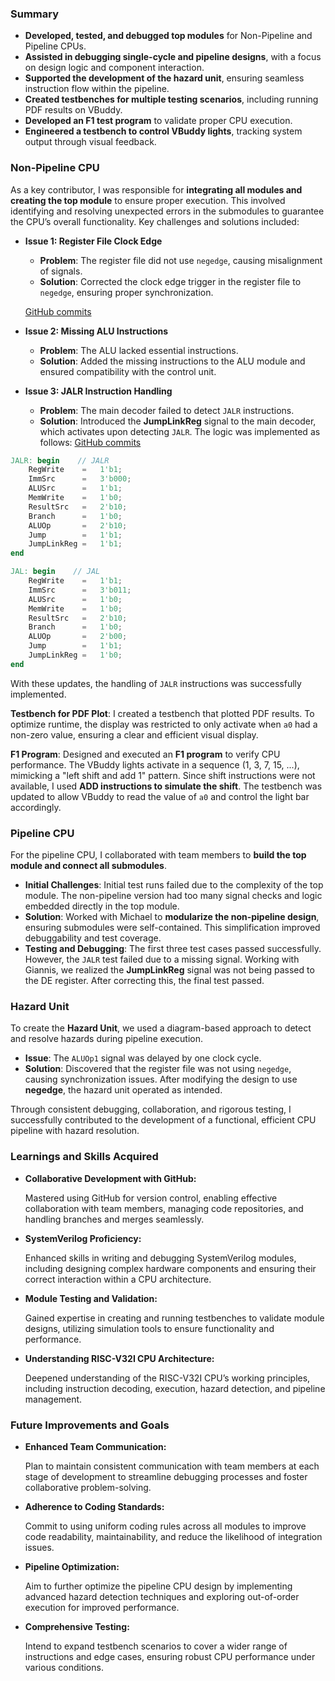 ### Summary
- **Developed, tested, and debugged top modules** for Non-Pipeline and Pipeline CPUs.
- **Assisted in debugging single-cycle and pipeline designs**, with a focus on design logic and component interaction.
- **Supported the development of the hazard unit**, ensuring seamless instruction flow within the pipeline.
- **Created testbenches for multiple testing scenarios**, including running PDF results on VBuddy.
- **Developed an F1 test program** to validate proper CPU execution.
- **Engineered a testbench to control VBuddy lights**, tracking system output through visual feedback.

### Non-Pipeline CPU
As a key contributor, I was responsible for **integrating all modules and creating the top module** to ensure proper execution. This involved identifying and resolving unexpected errors in the submodules to guarantee the CPU’s overall functionality. Key challenges and solutions included:

- **Issue 1: Register File Clock Edge**
  - **Problem**: The register file did not use `negedge`, causing misalignment of signals.
  - **Solution**: Corrected the clock edge trigger in the register file to `negedge`, ensuring proper synchronization.
    

   [GitHub commits]( https://github.com/GiannisChristodoulou1/RISCV-CPU-14/commit/15d22f31502b1235e8ad730080da6ba39b3765b4)
 

- **Issue 2: Missing ALU Instructions**
  - **Problem**: The ALU lacked essential instructions.
  - **Solution**: Added the missing instructions to the ALU module and ensured compatibility with the control unit.

- **Issue 3: JALR Instruction Handling**
  - **Problem**: The main decoder failed to detect `JALR` instructions.
  - **Solution**: Introduced the **JumpLinkReg** signal to the main decoder, which activates upon detecting `JALR`. The logic was implemented as follows:
     [GitHub commits](https://github.com/GiannisChristodoulou1/RISCV-CPU-14/commit/125aae6fd0ad07a18d2274e5459f6ef5fc08961b)
```verilog
JALR: begin    // JALR
    RegWrite    =   1'b1;
    ImmSrc      =   3'b000;
    ALUSrc      =   1'b1; 
    MemWrite    =   1'b0;
    ResultSrc   =   2'b10;   
    Branch      =   1'b0;
    ALUOp       =   2'b10;
    Jump        =   1'b1;
    JumpLinkReg =   1'b1;
end

JAL: begin    // JAL
    RegWrite    =   1'b1;
    ImmSrc      =   3'b011;
    ALUSrc      =   1'b0; 
    MemWrite    =   1'b0;
    ResultSrc   =   2'b10;   
    Branch      =   1'b0;
    ALUOp       =   2'b00;
    Jump        =   1'b1;
    JumpLinkReg =   1'b0;
end
```
With these updates, the handling of `JALR` instructions was successfully implemented.

**Testbench for PDF Plot**: I created a testbench that plotted PDF results. To optimize runtime, the display was restricted to only activate when `a0` had a non-zero value, ensuring a clear and efficient visual display.

**F1 Program**: Designed and executed an **F1 program** to verify CPU performance. The VBuddy lights activate in a sequence (1, 3, 7, 15, ...), mimicking a "left shift and add 1" pattern. Since shift instructions were not available, I used **ADD instructions to simulate the shift**. The testbench was updated to allow VBuddy to read the value of `a0` and control the light bar accordingly.

### Pipeline CPU
For the pipeline CPU, I collaborated with team members to **build the top module and connect all submodules**. 

- **Initial Challenges**: Initial test runs failed due to the complexity of the top module. The non-pipeline version had too many signal checks and logic embedded directly in the top module.
- **Solution**: Worked with Michael to **modularize the non-pipeline design**, ensuring submodules were self-contained. This simplification improved debuggability and test coverage.
- **Testing and Debugging**: The first three test cases passed successfully. However, the `JALR` test failed due to a missing signal. Working with Giannis, we realized the **JumpLinkReg** signal was not being passed to the DE register. After correcting this, the final test passed.

### Hazard Unit
To create the **Hazard Unit**, we used a diagram-based approach to detect and resolve hazards during pipeline execution.

- **Issue**: The `ALUOp1` signal was delayed by one clock cycle.
- **Solution**: Discovered that the register file was not using `negedge`, causing synchronization issues. After modifying the design to use **negedge**, the hazard unit operated as intended.

Through consistent debugging, collaboration, and rigorous testing, I successfully contributed to the development of a functional, efficient CPU pipeline with hazard resolution.

### Learnings and Skills Acquired

- **Collaborative Development with GitHub:**

  Mastered using GitHub for version control, enabling effective collaboration with team members, managing code repositories, and handling branches and merges seamlessly.

- **SystemVerilog Proficiency:**

  Enhanced skills in writing and debugging SystemVerilog modules, including designing complex hardware components and ensuring their correct interaction within a CPU architecture.

- **Module Testing and Validation:**

  Gained expertise in creating and running testbenches to validate module designs, utilizing simulation tools to ensure functionality and performance.

- **Understanding RISC-V32I CPU Architecture:**

  Deepened understanding of the RISC-V32I CPU’s working principles, including instruction decoding, execution, hazard detection, and pipeline management.

### Future Improvements and Goals

- **Enhanced Team Communication:**

  Plan to maintain consistent communication with team members at each stage of development to streamline debugging processes and foster collaborative problem-solving.

- **Adherence to Coding Standards:**

  Commit to using uniform coding rules across all modules to improve code readability, maintainability, and reduce the likelihood of integration issues.

- **Pipeline Optimization:**

  Aim to further optimize the pipeline CPU design by implementing advanced hazard detection techniques and exploring out-of-order execution for improved performance.

- **Comprehensive Testing:**

  Intend to expand testbench scenarios to cover a wider range of instructions and edge cases, ensuring robust CPU performance under various conditions.
